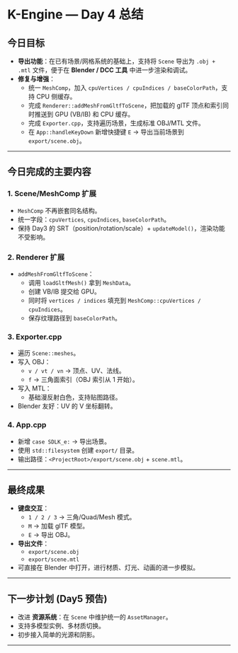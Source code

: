 # K-Engine — Day 4 总结

## 今日目标
- **导出功能**：在已有场景/网格系统的基础上，支持将 `Scene` 导出为 `.obj + .mtl` 文件，便于在 **Blender / DCC 工具** 中进一步渲染和调试。
- **修复与增强**：
  - 统一 `MeshComp`，加入 `cpuVertices / cpuIndices / baseColorPath`，支持 CPU 侧缓存。
  - 完成 `Renderer::addMeshFromGltfToScene`，把加载的 glTF 顶点和索引同时推送到 GPU (VB/IB) 和 CPU 缓存。
  - 完成 `Exporter.cpp`，支持遍历场景，生成标准 OBJ/MTL 文件。
  - 在 `App::handleKeyDown` 新增快捷键 `E` → 导出当前场景到 `export/scene.obj`。

---

## 今日完成的主要内容

### 1. **Scene/MeshComp 扩展**
- `MeshComp` 不再嵌套同名结构。
- 统一字段：`cpuVertices`, `cpuIndices`, `baseColorPath`。
- 保持 Day3 的 SRT（position/rotation/scale）+ `updateModel()`，渲染功能不受影响。

### 2. **Renderer 扩展**
- `addMeshFromGltfToScene`：
  - 调用 `loadGltfMesh()` 拿到 `MeshData`。
  - 创建 VB/IB 提交给 GPU。
  - 同时将 `vertices / indices` 填充到 `MeshComp::cpuVertices / cpuIndices`。
  - 保存纹理路径到 `baseColorPath`。

### 3. **Exporter.cpp**
- 遍历 `Scene::meshes`。
- 写入 OBJ：
  - `v / vt / vn` → 顶点、UV、法线。
  - `f` → 三角面索引（OBJ 索引从 1 开始）。
- 写入 MTL：
  - 基础漫反射白色，支持贴图路径。
- Blender 友好：UV 的 V 坐标翻转。

### 4. **App.cpp**
- 新增 `case SDLK_e:` → 导出场景。
- 使用 `std::filesystem` 创建 `export/` 目录。
- 输出路径：`<ProjectRoot>/export/scene.obj` + `scene.mtl`。

---

## 最终成果

- **键盘交互**：
  - `1 / 2 / 3` → 三角/Quad/Mesh 模式。
  - `M` → 加载 glTF 模型。
  - `E` → 导出 OBJ。
- **导出文件**：
  - `export/scene.obj`
  - `export/scene.mtl`
- 可直接在 Blender 中打开，进行材质、灯光、动画的进一步模拟。

---

## 下一步计划 (Day5 预告)
- 改进 **资源系统**：在 `Scene` 中维护统一的 `AssetManager`。
- 支持多模型实例、多材质切换。
- 初步接入简单的光源和阴影。

---
